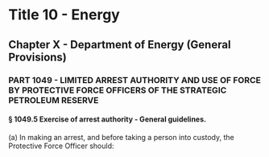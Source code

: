 
# Title 10 - Energy
## Chapter X - Department of Energy (General Provisions)
### PART 1049 - LIMITED ARREST AUTHORITY AND USE OF FORCE BY PROTECTIVE FORCE OFFICERS OF THE STRATEGIC PETROLEUM RESERVE
#### § 1049.5 Exercise of arrest authority - General guidelines.

(a) In making an arrest, and before taking a person into custody, the Protective Force Officer should:
